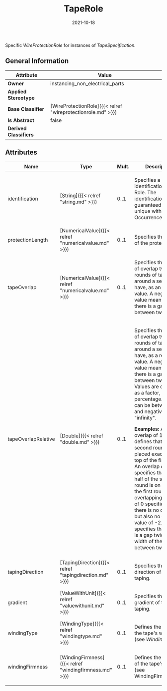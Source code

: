 ﻿---
title: TapeRole
toc: false
type: specs
date: "2021-10-18"
draft: false
specification: VEC
version: 1.2.1
documentType: "Recommendation"
elementType: Class
classes:
  - TapeRole
menu_name: vec-1.2.1
---
<p> Specific <i>WireProtectionRole </i>for instances of <i>TapeSpecification.</i>      </p>

## General Information

| Attribute               | Value |
|-------------------------|-------|
| **Owner**               | instancing_non_electrical_parts |
| **Applied Stereotype**  |   |
| **Base Classifier**     | [WireProtectionRole]({{< relref "wireprotectionrole.md" >}})<br/>  |
| **Is Abstract**         | false |
| **Derived Classifiers** |   |

## Attributes
|  Name  |  Type  |  Mult.  |  Description  |  Owning Classifier  |
|--------|--------|---------|---------------|--------------|
|identification | [String]({{< relref "string.md" >}}) | 0..1 | <p> Specifies a unique identification of the Role. The identification is guaranteed to be unique within the OccurrenceOrUsage.      </p> | [Role]({{< relref "role.md" >}}) |
|protectionLength | [NumericalValue]({{< relref "numericalvalue.md" >}}) | 0..1 | <p>Specifies the length of the protection. </p> | [WireProtectionRole]({{< relref "wireprotectionrole.md" >}}) |
|tapeOverlap | [NumericalValue]({{< relref "numericalvalue.md" >}}) | 0..1 | <p> Specifies the amount of overlap two rounds of taping around a segment have, as an absolute value. A negative value means, that there is a gap between two rounds.      </p> | [TapeRole]({{< relref "taperole.md" >}}) |
|tapeOverlapRelative | [Double]({{< relref "double.md" >}}) | 0..1 | <p> Specifies the amount of overlap two rounds of taping around a segment have, as a relative value. A negative value means, that there is a gap between two rounds. Values are defined as a factor, not as a percentage. Values can be between 1.0 and negative &quot;infinity&quot;.      </p>      <p> <b>Examples:</b> An overlap of 1.0 defines that the second round is placed exactly on top of the first one. An overlap of 0.5 specifies that one half of the second round is on top of the first round (50% overlapping), a value of 0 specifies, that there is no overlap, but also no gap. A value of -2.0 specifies that there is a gap twice the width of the tape between two rounds.      </p> | [TapeRole]({{< relref "taperole.md" >}}) |
|tapingDirection | [TapingDirection]({{< relref "tapingdirection.md" >}}) | 0..1 | <p>Specifies the direction of the taping. </p> | [TapeRole]({{< relref "taperole.md" >}}) |
|gradient | [ValueWithUnit]({{< relref "valuewithunit.md" >}}) | 0..1 | <p>Specifies the gradient of the taping. </p> | [TapeRole]({{< relref "taperole.md" >}}) |
|windingType | [WindingType]({{< relref "windingtype.md" >}}) | 0..1 | <p> Defines the type of the tape's winding (see <i>WindingType</i>).      </p> | [TapeRole]({{< relref "taperole.md" >}}) |
|windingFirmness | [WindingFirmness]({{< relref "windingfirmness.md" >}}) | 0..1 | <p> Defines the firmness of the tape's winding (see WindingFirmness).      </p> | [TapeRole]({{< relref "taperole.md" >}}) |

